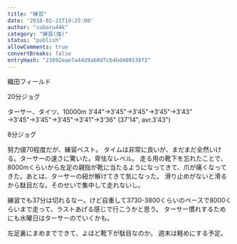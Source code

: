 ```yaml
---
title: "練習"
date: '2018-02-21T19:25:00'
author: "subaru44k"
category: "練習(強)"
status: "publish"
allowComments: true
convertBreaks: false
entryHash: "23892eae7a44d9ab0d7cb4bd409538f2"
---
```

織田フィールド

20分ジョグ

ターサー、タイツ、10000m
3'44"→3'45"→3'45"→3'45"→3'43"
→3'45"→3'45"→3'45"→3'41"→3'36"
(37'14", avr.3'43")

8分ジョグ

努力値70程度だが、練習ベスト。
タイムは非常に良いが、まだまだ全然いける。ターサーの速さに驚いた。卑怯なレベル。
走る用の靴下を忘れたことで、8000mくらいから左足の親指が靴に当たるようになってきて、爪が痛くなってきた。あとは、ターサーの紐が解けてきて気になった。
滑り止めがないと滑るから駄目だな。そのせいで集中して走れないし。

練習でも37分は切れるなー。けど自重して3730-3800くらいのペースで8000くらいまで走って、ラストあげる感じで行こうかと思う。
ターサー慣れするためにも水曜日はターサーのでいくかも。

左足裏にまめまでできて、よほど靴下が駄目なのか。
週末は軽めにする予定。
